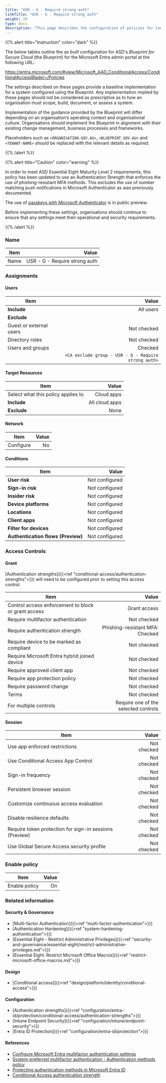 ```yaml
---
title: "USR - G - Require strong auth"
linkTitle: "USR - G - Require strong auth"
weight: 10
type: docs
description: "This page describes the configuration of policies for Conditional Access within Microsoft Entra ID associated with systems built according to the guidance provided by ASD's Blueprint for Secure Cloud."
---
```


{{% alert title="Instruction" color="dark" %}}

The below tables outline the *as built* configuration for ASD's *Blueprint for Secure Cloud* (the Blueprint) for the Microsoft Entra admin portal at the following URL:

<https://entra.microsoft.com/#view/Microsoft_AAD_ConditionalAccess/ConditionalAccessBlade/~/Policies>

The settings described on these pages provide a baseline implementation for a system configured using the Blueprint. Any implementation implied by these pages should not be considered as prescriptive as to how an organisation must scope, build, document, or assess a system.

Implementation of the guidance provided by the Blueprint will differ depending on an organisation’s operating context and organisational culture. Organisations should implement the Blueprint in alignment with their existing change management, business processes and frameworks.

Placeholders such as `<ORGANISATION.GOV.AU>`, `<BLUEPRINT.GOV.AU>` and `<TENANT-NAME>` should be replaced with the relevant details as required.

{{% /alert %}}

{{% alert title="Caution" color="warning" %}}

In order to meet ASD Essential Eight Maturity Level 2 requirements, this policy has been updated to use an Authentication Strength that enforces the use of phishing-resistant MFA methods. This excludes the use of number matching push notifications in Microsoft Authenticator as was previously documented.

The use of [passkeys with Microsoft Authenticator](https://learn.microsoft.com/en-us/entra/identity/authentication/how-to-enable-authenticator-passkey) is in public preview.

Before implementing these settings, organisations should continue to ensure that any settings meet their operational and security requirements.

{{% /alert %}}

### Name

| Item |                         Value |
| ---- | ----------------------------: |
| Name | USR - G - Require strong auth |

### Assignments

#### Users

| Item                    |                                                Value |
| ----------------------- | ---------------------------------------------------: |
| **Include**             |                                            All users |
| **Exclude**             |                                                      |
| Guest or external users |                                          Not checked |
| Directory roles         |                                          Not checked |
| Users and groups        |                                              Checked |
|                         | `<CA exclude group - USR - G - Require strong auth>` |

#### Target Resources

| Item                               |          Value |
| ---------------------------------- | -------------: |
| Select what this policy applies to |     Cloud apps |
| **Include**                        | All cloud apps |
| **Exclude**                        |           None |

#### Network

| Item      | Value |
| --------- | ----: |
| Configure |    No |

#### Conditions

| Item                               |          Value |
| ---------------------------------- | -------------: |
| **User risk**                      | Not configured |
| **Sign-in risk**                   | Not configured |
| **Insider risk**                   | Not configured |
| **Device platforms**               | Not configured |
| **Locations**                      | Not configured |
| **Client apps**                    | Not configured |
| **Filter for devices**             | Not configured |
| **Authentication flows (Preview)** | Not configured |

### Access Controls

#### Grant

[Authentication strengths]({{<ref "conditional-access/authentication-strengths">}}) will need to be configured prior to setting this access control.

| Item                                                |                                Value |
| --------------------------------------------------- | -----------------------------------: |
| Control access enforcement to block or grant access |                         Grant access |
| Require multifactor authentication                  |                          Not checked |
| Require authentication strength                     |   Phishing-resistant MFA:<br>Checked |
| Require device to be marked as compliant            |                          Not checked |
| Require Microsoft Entra hybrid joined device        |                          Not checked |
| Require approved client app                         |                          Not checked |
| Require app protection policy                       |                          Not checked |
| Require password change                             |                          Not checked |
| Terms                                               |                          Not checked |
| For multiple controls                               | Require one of the selected controls |

#### Session

| Item                                                    |       Value |
| ------------------------------------------------------- | ----------: |
| Use app enforced restrictions                           | Not checked |
| Use Conditional Access App Control                      | Not checked |
| Sign-in frequency                                       | Not checked |
| Persistent browser session                              | Not checked |
| Customize continuous access evaluation                  | Not checked |
| Disable resilience defaults                             | Not checked |
| Require token protection for sign-in sessions (Preview) | Not checked |
| Use Global Secure Access security profile               | Not checked |

### Enable policy

| Item          | Value |
| ------------- | ----: |
| Enable policy |    On |

### Related information

#### Security & Governance

* [Multi-factor Authentication]({{<ref "multi-factor-authentication">}})
* [Authentication Hardening]({{<ref "system-hardening-authentication">}})
* [Essential Eight - Restrict Administrative Privileges]({{<ref "security-and-governance/essential-eight/restrict-administrative-privileges.md">}})
* [Essential Eight: Restrict Microsoft Office Macros]({{<ref "restrict-microsoft-office-macros.md">}})

#### Design

* [Conditional access]({{<ref "design/platform/identity/conditional-access">}})

#### Configuration

* [Authentication strengths]({{<ref "configuration/entra-id/protection/conditional-access/authentication-strengths">}})
* [Intune Endpoint Security]({{<ref "configuration/intune/endpoint-security">}})
* [Entra ID Protection]({{<ref "configuration/entra-id/protection">}})

#### References

* [Configure Microsoft Entra multifactor authentication settings](https://learn.microsoft.comentra/identity/authentication/howto-mfa-mfasettings)
* [System-preferred multifactor authentication - Authentication methods policy](https://learn.microsoft.com/entra/identity/authentication/concept-system-preferred-multifactor-authentication)
* [Protecting authentication methods in Microsoft Entra ID](https://learn.microsoft.com/entra/identity/authentication/concept-authentication-default-enablement)
* [Conditional Access authentication strength](https://learn.microsoft.com/entra/identity/authentication/concept-authentication-strengths)
  